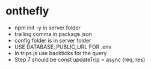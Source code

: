 # onthefly

* npm init -y in server folder
* trailing comma in package.json
* config folder is in server folder
* USE DATABASE_PUBLIC_URL FOR .env
* In trips.js use backticks for the query
* Step 7 should be const updateTrip = async (req, res)